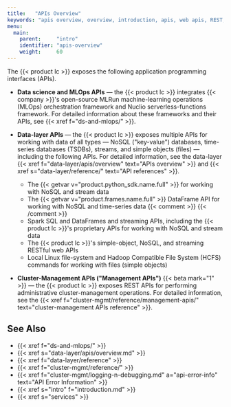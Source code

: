 ```yaml
---
title:   "APIs Overview"
keywords: "apis overview, overview, introduction, apis, web apis, REST, RESTful, simple objects, S3, data-service web apis, streaming, nosql, key value, KV, scala, python, spark, spark streaming, hadoop, hcfs, hdfs, file system, FUSE, management apis, dashboard"
menu:
  main:
    parent:     "intro"
    identifier: "apis-overview"
    weight:     60
---
```


The {{< product lc >}} exposes the following application programming interfaces (APIs).

- **Data science and MLOps APIs** &mdash; the {{< product lc >}} integrates {{< company >}}'s open-source MLRun machine-learning operations (MLOps) orchestration framework and Nuclio serverless-functions framework.
    For detailed information about these frameworks and their APIs, see {{< xref f="ds-and-mlops/" >}}.

- **Data-layer APIs** &mdash; the {{< product lc >}} exposes multiple APIs for working with data of all types &mdash; NoSQL ("key-value") databases, time-series databases (TSDBs), streams, and simple objects (files) &mdash; including the following APIs.
    For detailed information, see the data-layer {{< xref f="data-layer/apis/overview" text="APIs overview" >}} and {{< xref s="data-layer/reference/" text="API references" >}}.

    - The {{< getvar v="product.python_sdk.name.full" >}} for working with NoSQL and stream data
    - The {{< getvar v="product.frames.name.full" >}} DataFrame API for working with NoSQL and time-series data
          {{< comment >}}<!-- [FRAMES-STREAMING-NO-SUPPORT] -->
          {{< /comment >}}
    - Spark SQL and DataFrames and streaming APIs, including the {{< product lc >}}'s proprietary APIs for working with NoSQL and stream data
    - The {{< product lc >}}'s simple-object, NoSQL, and streaming RESTful web APIs
    - Local Linux file-system and Hadoop Compatible File System (HCFS) commands for working with files (simple objects)

- **Cluster-Management APIs ("Management APIs")** {{< beta mark="1" >}} &mdash; the {{< product lc >}} exposes REST APIs for performing administrative cluster-management operations.
    For detailed information, see the {{< xref f="cluster-mgmt/reference/management-apis/" text="cluster-management APIs reference" >}}.

<!-- //////////////////////////////////////// -->
## See Also

- {{< xref f="ds-and-mlops/" >}}
- {{< xref s="data-layer/apis/overview.md" >}}
- {{< xref f="data-layer/reference" >}}
- {{< xref f="cluster-mgmt/reference/" >}}
- {{< xref f="cluster-mgmt/logging-n-debugging.md" a="api-error-info" text="API Error Information" >}}
- {{< xref s="intro" f="introduction.md" >}}
- {{< xref s="services" >}}

